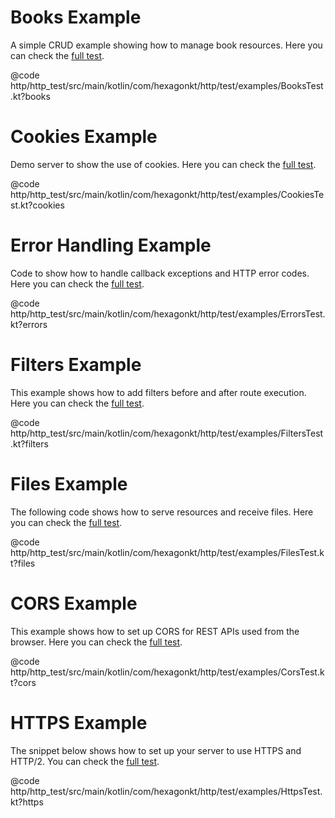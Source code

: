
# Books Example
A simple CRUD example showing how to manage book resources. Here you can check the
[full test](https://github.com/hexagontk/hexagon/blob/release/3/http/http_test/src/main/kotlin/com/hexagonkt/http/test/examples/BooksTest.kt).

@code http/http_test/src/main/kotlin/com/hexagonkt/http/test/examples/BooksTest.kt?books

# Cookies Example
Demo server to show the use of cookies. Here you can check the
[full test](https://github.com/hexagontk/hexagon/blob/release/3/http/http_test/src/main/kotlin/com/hexagonkt/http/test/examples/CookiesTest.kt).

@code http/http_test/src/main/kotlin/com/hexagonkt/http/test/examples/CookiesTest.kt?cookies

# Error Handling Example
Code to show how to handle callback exceptions and HTTP error codes. Here you can check the
[full test](https://github.com/hexagontk/hexagon/blob/release/3/http/http_test/src/main/kotlin/com/hexagonkt/http/test/examples/ErrorsTest.kt).

@code http/http_test/src/main/kotlin/com/hexagonkt/http/test/examples/ErrorsTest.kt?errors

# Filters Example
This example shows how to add filters before and after route execution. Here you can check the
[full test](https://github.com/hexagontk/hexagon/blob/release/3/http/http_test/src/main/kotlin/com/hexagonkt/http/test/examples/FiltersTest.kt).

@code http/http_test/src/main/kotlin/com/hexagonkt/http/test/examples/FiltersTest.kt?filters

# Files Example
The following code shows how to serve resources and receive files. Here you can check the
[full test](https://github.com/hexagontk/hexagon/blob/release/3/http/http_test/src/main/kotlin/com/hexagonkt/http/test/examples/FilesTest.kt).

@code http/http_test/src/main/kotlin/com/hexagonkt/http/test/examples/FilesTest.kt?files

# CORS Example
This example shows how to set up CORS for REST APIs used from the browser. Here you can check the
[full test](https://github.com/hexagontk/hexagon/blob/release/3/http/http_test/src/main/kotlin/com/hexagonkt/http/test/examples/CorsTest.kt).

@code http/http_test/src/main/kotlin/com/hexagonkt/http/test/examples/CorsTest.kt?cors

# HTTPS Example
The snippet below shows how to set up your server to use HTTPS and HTTP/2. You can check the
[full test](https://github.com/hexagontk/hexagon/blob/release/3/http/http_test/src/main/kotlin/com/hexagonkt/http/test/examples/HttpsTest.kt).

@code http/http_test/src/main/kotlin/com/hexagonkt/http/test/examples/HttpsTest.kt?https
